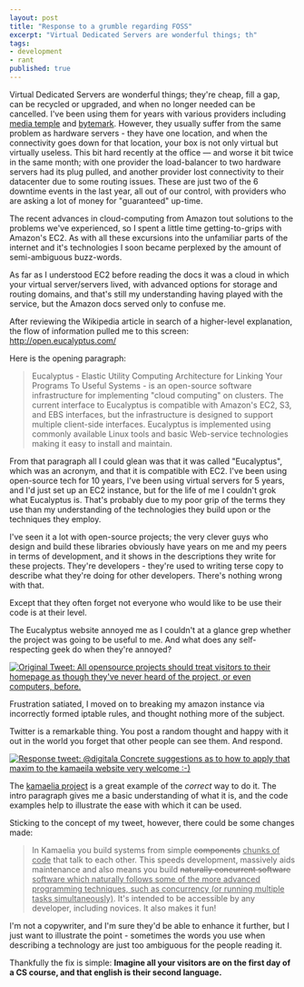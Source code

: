 ```yaml
---
layout: post
title: "Response to a grumble regarding FOSS"
excerpt: "Virtual Dedicated Servers are wonderful things; th"
tags: 
- development
- rant
published: true
---
```


<p>Virtual Dedicated Servers are wonderful things; they're cheap, fill a gap, can be recycled or upgraded, and when no longer needed can be cancelled. I've been using them for years with various providers including <a href="//mediatemple.com">media temple</a> and <a href="//bytemark.co.uk">bytemark</a>. However, they usually suffer from the same problem as hardware servers - they have one location, and when the connectivity goes down for that location, your box is not only virtual but virtually useless. This bit hard recently at the office &#8213; and worse it bit twice in the same month; with one provider the load-balancer to two hardware servers had its plug pulled, and another provider lost connectivity to their datacenter due to some routing issues. These are just two of the 6 downtime events in the last year, all out of our control, with providers who are asking a lot of money for "guaranteed" up-time.</p> 

<p>The recent advances in cloud-computing from Amazon tout solutions to the problems we've experienced, so I spent a little time getting-to-grips with Amazon's EC2. As with all these excursions into the unfamiliar parts of the internet and it's technologies I soon became perplexed by the amount of semi-ambiguous buzz-words.</p>

<p>As far as I understood EC2 before reading the docs it was a cloud in which your virtual server/servers lived, with advanced options for storage and routing domains, and that's still my understanding having played with the service, but the Amazon docs served only to confuse me.</p>

<p>After reviewing the Wikipedia article in search of a higher-level explanation, the flow of information pulled me to this screen: <a href="//open.eucalyptus.com/">http://open.eucalyptus.com/</a></p>

<p>Here is the opening paragraph:</p>
<blockquote>Eucalyptus - Elastic Utility Computing Architecture for Linking Your Programs To Useful Systems - is an open-source software infrastructure for implementing "cloud computing" on clusters. The current interface to Eucalyptus is compatible with Amazon's EC2, S3, and EBS interfaces, but the infrastructure is designed to support multiple client-side interfaces. Eucalyptus is implemented using commonly available Linux tools and basic Web-service technologies making it easy to install and maintain.</blockquote>

<p>From that paragraph all I could glean was that it was called "Eucalyptus", which was an acronym, and that it is compatible with EC2. I've been using open-source tech for 10 years, I've been using virtual servers for 5 years, and I'd just set up an EC2 instance, but for the life of me I couldn't grok what Eucalyptus is. That's probably due to my poor grip of the terms they use than my understanding of the technologies they build upon or the techniques they employ.</p>

<p>I've seen it a lot with open-source projects; the very clever guys who design and build these libraries obviously have years on me and my peers in terms of development, and it shows in the descriptions they write for these projects. They're developers - they're used to writing terse copy to describe what they're doing for other developers. There's nothing wrong with that.</p>

<p>Except that they often forget not everyone who would like to be use their code is at their level.</p>

<p>The Eucalyptus website annoyed me as I couldn't at a glance grep whether the project was going to be useful to me. And what does any self-respecting geek do when they're annoyed?</p>

<a href="//twitter.com/digitala/status/1835091159"><img style="border: 0" src="//static.digita.la/2009/05/19/Tweet.png" alt="Original Tweet: All opensource projects should treat visitors to their homepage as though they've never heard of the project, or even computers, before." /></a>

<p>Frustration satiated, I moved on to breaking my amazon instance via incorrectly formed iptable rules, and thought nothing more of the subject.</p>

<p>Twitter is a remarkable thing. You post a random thought and happy with it out in the world you forget that other people can see them. And respond.</p>

<a href="//twitter.com/kamaelian/status/1835997226"><img style="border: 0" src="//static.digita.la/2009/05/19/TweetResponse.png" alt="Response tweet: @digitala Concrete suggestions as to how to apply that maxim to the kamaeila website very welcome :-)" /></a>

<p>The <a href="//www.kamaelia.org/">kamaelia project</a> is a great example of the <em>correct</em> way to do it. The intro paragraph gives me a basic understanding of what it is, and the code examples help to illustrate the ease with which it can be used.</p>

<p>Sticking to the concept of my tweet, however, there could be some changes made:</p>
<blockquote>In Kamaelia you build systems from simple <del>components</del> <ins>chunks of code</ins> that talk to each other. This speeds development, massively aids maintenance and also means you build <del>naturally concurrent software</del> <ins>software which naturally follows some of the more advanced programming techniques, such as concurrency (or running multiple tasks simultaneously)</ins>. It's intended to be accessible by any developer, including novices. It also makes it fun!</blockquote>

<p>I'm not a copywriter, and I'm sure they'd be able to enhance it further, but I just want to illustrate the point - sometimes the words you use when describing a technology are just too ambiguous for the people reading it.</p>

<p>Thankfully the fix is simple: <strong>Imagine all your visitors are on the first day of a CS course, and that english is their second language.</strong></p>
